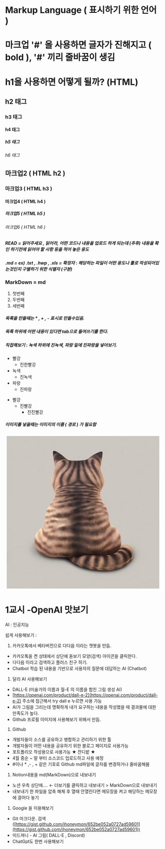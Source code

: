 # Markup Language ( 표시하기 위한 언어 ) 

# 마크업 '#' 을 사용하면 글자가 진해지고 ( bold ), '#' 끼리 줄바꿈이 생김

<h1> h1을 사용하면 어떻게 될까? (HTML) </h1>
<h2> h2 태그 </h2>
<h3> h3 태그 </h3>
<h4> h4 태그 </h4>
<h5> h5 태그 </h5>
<h6> h6 태그 </h6>

## 마크업2 ( HTML h2 )
### 마크업3 ( HTML h3 )
#### 마크업4 ( HTML h4 )
##### 마크업5 ( HTML h5 )
###### 마크업6 ( HTML h6 )

##### READ = 읽어주세요 , 읽어라, 어떤 코드나 내용을 업로드 하게 되는데 (추후) 내용을 확인 하기전에 읽어야 할 사항 등을 적어 놓은 용도
##### .md = ex) .txt , .hwp , .xls = 확장자 : 해당하는 파일이 어떤 용도나 툴로 작성되어있는것인지 구별하기 위한 식별자 (구분)
### MarkDown = md

1. 첫번째 
2. 두번째
3. 세번째


##### 목록을 만들때는 * , + , - 표시로 만들수있음.
##### 목록 하위에 어떤 내용이 있다면 tab으로 들여쓰기를 한다.
##### 직접해보기 : 녹색 하위에 진녹색, 파랑 밑에 진파랑을 넣어보기.
* 빨강
  * 진한빨강
* 녹색
  * 진녹색 
* 파랑
  * 진파랑

+ 빨강
  + 진빨강
     + 진진빨강 

##### 이미지를 넣을때는 이미지의 이름 ( 경로 ) 가 필요함
![Alt text](cat.jpg)



     
     
   # 1교시 -OpenAI 맛보기

AI : 인공지능

쉽게 사용해보기 :

1. 카카오톡에서 베타버전으로 다다음 이라는 챗봇을 만듬.
- 카카오톡을 켠 상태에서 상단에 돋보기 모양(검색) 아이콘을 클릭한다.
- 다다음 이라고 검색하고 플러스 친구 하기.
- Chatbot 학습 된 내용을 기반으로 사용자의 질문에 대답하는 AI (Chatbot)
1. 달리 AI 사용해보기
- DALL-E (미술가의 이름과 월-E 의 이름을 합친 그림 생성 AI)
- [https://openai.com/product/dall-e-2](https://openai.com/product/dall-e-2) 주소에 접근해서 try dall e 누르면 사용 가능
- AI가 그림을 그리는데 명확하게 내가 요구하는 내용을 작성했을 때 결과물에 대한 만족도가 높다.
- Github 프로필 이미지에 사용해보기 위해서 만듬.
1. Github
- 개발자들이 소스를 공유하고 병합하고 관리하기 위한 툴
- 개발자들이 어떤 내용을 공유하기 위한 블로그 페이지로 사용가능
- 포트폴리오 작성용으로 사용가능 ★ 잔디밭 ★
- 4월 중순 ~ 말 부터 소스코드 업로드하고 사용 예정
- #이나 * ,- , + 같은 기호로 Github md파일에 글자를 변경하거나 줄바꿈해봄
1. Notion내용을 md(MarkDown)으로 내보내기
- 노션 우측 상단에…. ← 더보기를 클릭하고 내보내기 > MarkDown으로 내보내기
- 내보내기 한 파일을 압축 해체 후 열때 안열린다면 메모장을 켜고 해당하는 메모장에 끌어다 놓기

1. Google 을 이용해보기
- Git 마크다운. 검색 ([https://gist.github.com/ihoneymon/652be052a0727ad59601](https://gist.github.com/ihoneymon/652be052a0727ad59601))
- 미드져니 - AI 그림( DALL-E , Discord)
- ChatGpt도 한번 사용해보기
